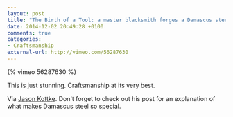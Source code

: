 ```yaml
---
layout: post
title: "The Birth of a Tool: a master blacksmith forges a Damascus steel knife"
date: 2014-12-02 20:49:28 +0100
comments: true
categories: 
- Craftsmanship
external-url: http://vimeo.com/56287630
---
```


{% vimeo 56287630 %}

This is just stunning. Craftsmanship at its very best.

Via [Jason Kottke](http://kottke.org/14/12/master-blacksmith-forges-a-beautiful-knife). Don't forget to check out his post for an explanation of what makes Damascus steel so special.